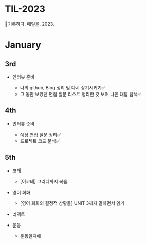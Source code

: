# TIL-2023
📄기록하다. 매일을. 2023.

# January
## 3rd
- 인터뷰 준비

  - 나의 github, Blog 정리 및 다시 상기시키기✅
  - 그 동안 보았던 면접 질문 리스트 정리한 것 보며 나은 대답 탐색✅
  
## 4th
- 인터뷰 준비

  - 예상 면접 질문 정리✅
  - 프로젝트 코드 분석✅
  
## 5th
- 코테

  - [이코테] 그리디까지 복습

- 영어 회화

  - [영어 회화의 결정적 상황들] UNIT 3까지 말하면서 읽기
  
- 리액트

- 운동
  - 운동일지에  
